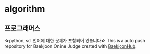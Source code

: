 # algorithm
## 프로그래머스
☆python, sql 언어에 대한 문제가 포함되어 있습니다☆ 
This is a auto push repository for Baekjoon Online Judge created with [BaekjoonHub](https://github.com/BaekjoonHub/BaekjoonHub).
